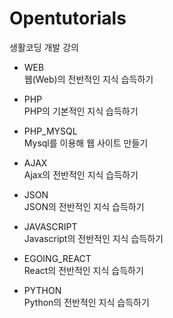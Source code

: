 # Opentutorials
생활코딩 개발 강의

- WEB<br>
    웹(Web)의 전반적인 지식 습득하기
- PHP<br>
    PHP의 기본적인 지식 습득하기
- PHP_MYSQL<br>
    Mysql를 이용해 웹 사이트 만들기

- AJAX<br>
    Ajax의 전반적인 지식 습득하기
- JSON<br>
    JSON의 전반적인 지식 습득하기

- JAVASCRIPT<br>
    Javascript의 전반적인 지식 습득하기

- EGOING_REACT<br>
    React의 전반적인 지식 습득하기

- PYTHON<br>
    Python의 전반적인 지식 습득하기